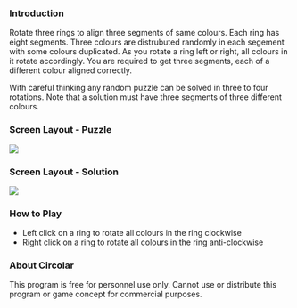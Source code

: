 ### Introduction

Rotate three rings to align three segments of same colours. Each ring has eight
segments. Three colours are distrubuted randomly in each segement with some
colours duplicated. As you rotate a ring left or right, all colours in it rotate
accordingly. You are required to get three segments, each of a different colour
aligned correctly.

With careful thinking any random puzzle can be solved in
three to four rotations. Note that a solution must have three segments of three
different colours.

### Screen Layout - Puzzle

![](../img/circolar_puzzle.gif)

### Screen Layout - Solution

![](../img/circolar_solution.gif)

### How to Play

-   Left click on a ring to rotate all colours in the ring clockwise
-   Right click on a ring to rotate all colours in the ring anti-clockwise

### About Circolar

This program is free for personnel use only. Cannot use or distribute this
program or game concept for commercial purposes.

